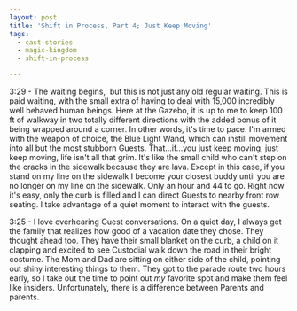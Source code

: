 ```yaml
---
layout: post
title: 'Shift in Process, Part 4; Just Keep Moving'
tags:
  - cast-stories
  - magic-kingdom
  - shift-in-process

---
```


3:29 - The waiting begins,  but this is not just any old regular waiting. This is paid waiting, with the small extra of having to deal with 15,000 incredibly well behaved human beings. Here at the Gazebo, it is up to me to keep 100 ft of walkway in two totally different directions with the added bonus of it being wrapped around a corner. In other words, it's time to pace. I'm armed with the weapon of choice, the Blue Light Wand, which can instill movement into all but the most stubborn Guests. That...if...you just keep moving, just keep moving, life isn't all that grim. It's like the small child who can't step on the cracks in the sidewalk because they are lava. Except in this case, if you stand on my line on the sidewalk I become your closest buddy until you are no longer on my line on the sidewalk. Only an hour and 44 to go. Right now it's easy, only the curb is filled and I can direct Guests to nearby front row seating. I take advantage of a quiet moment to interact with the guests.

3:25 - I love overhearing Guest conversations. On a quiet day, I always get the family that realizes how good of a vacation date they chose. They thought ahead too. They have their small blanket on the curb, a child on it clapping and excited to see Custodial walk down the road in their bright costume. The Mom and Dad are sitting on either side of the child, pointing out shiny interesting things to them. They got to the parade route two hours early, so I take out the time to point out *my* favorite spot and make them feel like insiders. Unfortunately, there is a difference between Parents and parents.
